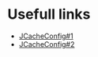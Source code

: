 # Usefull links

- [JCacheConfig#1](https://github.com/NorthDragons/targ_soft/blob/c90049542a684f2a497716d847ce909898bc8bb3/targ_soft/src/main/java/by/targ_soft/exercise/config/CacheConfig.java)
- [JCacheConfig#2](https://github.com/vaibsgharge/my-household-appliances-app/blob/735f25cfbd920312ddc7e478e155220364b63c94/src/main/java/com/household/appliances/config/CacheConfiguration.java)